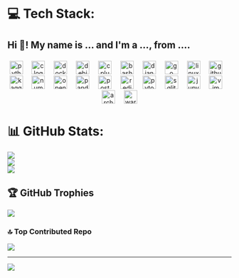 
# 💻 Tech Stack:


<h2 align="left">Hi 👋! My name is ... and I'm a ..., from ....</h2>

###

<div align="center">
  <img src="https://cdn.jsdelivr.net/gh/devicons/devicon/icons/python/python-original.svg" height="30" alt="python logo"  />
  <img width="12" />
  <img src="https://cdn.simpleicons.org/c/A8B9CC" height="30" alt="c logo"  />
  <img width="12" />
  <img src="https://cdn.simpleicons.org/docker/2496ED" height="30" alt="docker logo"  />
  <img width="12" />
  <img src="https://cdn.jsdelivr.net/gh/devicons/devicon/icons/debian/debian-original.svg" height="30" alt="debian logo"  />
  <img width="12" />
  <img src="https://cdn.jsdelivr.net/gh/devicons/devicon/icons/cplusplus/cplusplus-original.svg" height="30" alt="cplusplus logo"  />
  <img width="12" />
  <img src="https://cdn.simpleicons.org/gnubash/4EAA25" height="30" alt="bash logo"  />
  <img width="12" />
  <img src="https://cdn.simpleicons.org/django/092E20" height="30" alt="django logo"  />
  <img width="12" />
  <img src="https://cdn.jsdelivr.net/gh/devicons/devicon/icons/go/go-original.svg" height="30" alt="go logo"  />
  <img width="12" />
  <img src="https://cdn.jsdelivr.net/gh/devicons/devicon/icons/linux/linux-original.svg" height="30" alt="linux logo"  />
  <img width="12" />
  <img src="https://cdn.jsdelivr.net/gh/devicons/devicon/icons/github/github-original.svg" height="30" alt="github logo"  />
  <img width="12" />
  <img src="https://cdn.jsdelivr.net/gh/devicons/devicon/icons/kaggle/kaggle-original.svg" height="30" alt="kaggle logo"  />
  <img width="12" />
  <img src="https://cdn.jsdelivr.net/gh/devicons/devicon/icons/numpy/numpy-original.svg" height="30" alt="numpy logo"  />
  <img width="12" />
  <img src="https://cdn.jsdelivr.net/gh/devicons/devicon/icons/opencv/opencv-original.svg" height="30" alt="opencv logo"  />
  <img width="12" />
  <img src="https://cdn.jsdelivr.net/gh/devicons/devicon/icons/pandas/pandas-original.svg" height="30" alt="pandas logo"  />
  <img width="12" />
  <img src="https://cdn.jsdelivr.net/gh/devicons/devicon/icons/postgresql/postgresql-original.svg" height="30" alt="postgresql logo"  />
  <img width="12" />
  <img src="https://cdn.jsdelivr.net/gh/devicons/devicon/icons/redis/redis-original.svg" height="30" alt="redis logo"  />
  <img width="12" />
  <img src="https://cdn.jsdelivr.net/gh/devicons/devicon/icons/pytorch/pytorch-original.svg" height="30" alt="pytorch logo"  />
  <img width="12" />
  <img src="https://cdn.jsdelivr.net/gh/devicons/devicon/icons/sqlite/sqlite-original.svg" height="30" alt="sqlite logo"  />
  <img width="12" />
  <img src="https://cdn.jsdelivr.net/gh/devicons/devicon/icons/jupyter/jupyter-original.svg" height="30" alt="jupyter logo"  />
  <img width="12" />
  <img src="https://cdn.simpleicons.org/vim/019733" height="30" alt="vim logo"  />
  <img width="12" />
  <img src="https://cdn.svgporn.com/logos/archlinux.svg" height="30" alt="arch logo"  />
  <img width="12" />
  <img src="https://img.icons8.com/?size=100&id=R5sTZvq3fTDW&format=png&color=000000" height="30" alt="war thunder logo"  />

  
  
</div>

###

# 📊 GitHub Stats:
![](https://github-readme-stats.vercel.app/api?username=mohammedaouamri5&theme=monokai&hide_border=false&include_all_commits=false&count_private=false)<br/>
![](https://nirzak-streak-stats.vercel.app/?user=mohammedaouamri5&theme=monokai&hide_border=false)<br/>
![](https://github-readme-stats.vercel.app/api/top-langs/?username=mohammedaouamri5&theme=monokai&hide_border=false&include_all_commits=false&count_private=false&layout=compact)

## 🏆 GitHub Trophies
![](https://github-profile-trophy.vercel.app/?username=mohammedaouamri5&theme=monokai&no-frame=false&no-bg=false&margin-w=4)

### 🔝 Top Contributed Repo
![](https://github-contributor-stats.vercel.app/api?username=mohammedaouamri5&limit=5&theme=dark&combine_all_yearly_contributions=true)

---
[![](https://visitcount.itsvg.in/api?id=mohammedaouamri5&icon=4&color=6)](https://visitcount.itsvg.in)

<!-- Proudly created with GPRM ( https://gprm.itsvg.in ) -->
